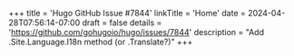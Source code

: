 +++
title = 'Hugo GitHub Issue #7844'
linkTitle = 'Home'
date = 2024-04-28T07:56:14-07:00
draft = false
details = 'https://github.com/gohugoio/hugo/issues/7844'
description = "Add .Site.Language.I18n method (or .Translate?)"
+++
